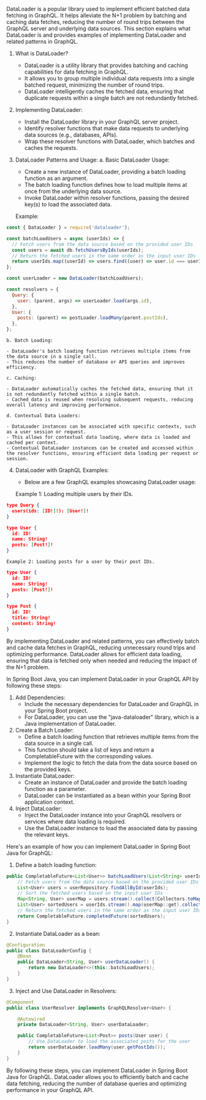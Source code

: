 DataLoader is a popular library used to implement efficient batched data fetching in GraphQL. It helps alleviate the N+1 problem by batching and caching data fetches, reducing the number of round trips between the GraphQL server and underlying data sources. This section explains what DataLoader is and provides examples of implementing DataLoader and related patterns in GraphQL.

1. What is DataLoader?
    - DataLoader is a utility library that provides batching and caching capabilities for data fetching in GraphQL.
    - It allows you to group multiple individual data requests into a single batched request, minimizing the number of round trips.
    - DataLoader intelligently caches the fetched data, ensuring that duplicate requests within a single batch are not redundantly fetched.
2. Implementing DataLoader:
    - Install the DataLoader library in your GraphQL server project.
    - Identify resolver functions that make data requests to underlying data sources (e.g., databases, APIs).
    - Wrap these resolver functions with DataLoader, which batches and caches the requests.
3. DataLoader Patterns and Usage: a. Basic DataLoader Usage:
    - Create a new instance of DataLoader, providing a batch loading function as an argument.
    - The batch loading function defines how to load multiple items at once from the underlying data source.
    - Invoke DataLoader within resolver functions, passing the desired key(s) to load the associated data.
    
    Example:
    
``` javascript
const { DataLoader } = require('dataloader');

const batchLoadUsers = async (userIds) => {
  // Fetch users from the data source based on the provided user IDs
  const users = await db.fetchUsersByIds(userIds);
  // Return the fetched users in the same order as the input user IDs
  return userIds.map((userId) => users.find((user) => user.id === userId));
};

const userLoader = new DataLoader(batchLoadUsers);

const resolvers = {
  Query: {
    user: (parent, args) => userLoader.load(args.id),
  },
  User: {
    posts: (parent) => postLoader.loadMany(parent.postIds),
  },
};
```
    
    b. Batch Loading:
    
    - DataLoader's batch loading function retrieves multiple items from the data source in a single call.
    - This reduces the number of database or API queries and improves efficiency.
    
    c. Caching:
    
    - DataLoader automatically caches the fetched data, ensuring that it is not redundantly fetched within a single batch.
    - Cached data is reused when resolving subsequent requests, reducing overall latency and improving performance.
    
    d. Contextual Data Loaders:
    
    - DataLoader instances can be associated with specific contexts, such as a user session or request.
    - This allows for contextual data loading, where data is loaded and cached per context.
    - Contextual DataLoader instances can be created and accessed within the resolver functions, ensuring efficient data loading per request or session.
4. DataLoader with GraphQL Examples:
    
    - Below are a few GraphQL examples showcasing DataLoader usage:
    
    Example 1: Loading multiple users by their IDs.
    
``` json
type Query {
  users(ids: [ID!]!): [User!]!
}

type User {
  id: ID!
  name: String!
  posts: [Post!]!
}
```
    
    Example 2: Loading posts for a user by their post IDs.
    
``` json
type User {
  id: ID!
  name: String!
  posts: [Post!]!
}

type Post {
  id: ID!
  title: String!
  content: String!
}
```
    

By implementing DataLoader and related patterns, you can effectively batch and cache data fetches in GraphQL, reducing unnecessary round trips and optimizing performance. DataLoader allows for efficient data loading, ensuring that data is fetched only when needed and reducing the impact of the N+1 problem.

In Spring Boot Java, you can implement DataLoader in your GraphQL API by following these steps:

1. Add Dependencies:
    - Include the necessary dependencies for DataLoader and GraphQL in your Spring Boot project.
    - For DataLoader, you can use the "java-dataloader" library, which is a Java implementation of DataLoader.
2. Create a Batch Loader:
    - Define a batch loading function that retrieves multiple items from the data source in a single call.
    - This function should take a list of keys and return a CompletableFuture with the corresponding values.
    - Implement the logic to fetch the data from the data source based on the provided keys.
3. Instantiate DataLoader:
    - Create an instance of DataLoader and provide the batch loading function as a parameter.
    - DataLoader can be instantiated as a bean within your Spring Boot application context.
4. Inject DataLoader:
    - Inject the DataLoader instance into your GraphQL resolvers or services where data loading is required.
    - Use the DataLoader instance to load the associated data by passing the relevant keys.

Here's an example of how you can implement DataLoader in Spring Boot Java for GraphQL:

1. Define a batch loading function:
    
``` java
public CompletableFuture<List<User>> batchLoadUsers(List<String> userIds) {
    // Fetch users from the data source based on the provided user IDs
    List<User> users = userRepository.findAllById(userIds);
    // Sort the fetched users based on the input user IDs
    Map<String, User> userMap = users.stream().collect(Collectors.toMap(User::getId, user -> user));
    List<User> sortedUsers = userIds.stream().map(userMap::get).collect(Collectors.toList());
    // Return the fetched users in the same order as the input user IDs
    return CompletableFuture.completedFuture(sortedUsers);
}
```
    
2. Instantiate DataLoader as a bean:
    
``` java
@Configuration
public class DataLoaderConfig {
    @Bean
    public DataLoader<String, User> userDataLoader() {
        return new DataLoader<>(this::batchLoadUsers);
    }
}
```
    
3. Inject and Use DataLoader in Resolvers:
    
``` java
@Component
public class UserResolver implements GraphQLResolver<User> {

    @Autowired
    private DataLoader<String, User> userDataLoader;

    public CompletableFuture<List<Post>> posts(User user) {
        // Use DataLoader to load the associated posts for the user
        return userDataLoader.loadMany(user.getPostIds());
    }
}
```
    

By following these steps, you can implement DataLoader in Spring Boot Java for GraphQL. DataLoader allows you to efficiently batch and cache data fetching, reducing the number of database queries and optimizing performance in your GraphQL API.